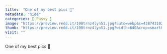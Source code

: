 ```yaml
---
title:  "One of my best pics 🥰"
metadate: "hide"
categories: [ Pussy ]
image: "https://preview.redd.it/198trnz4lyn51.jpg?auto=webp&s=43874310283673bfc3b2f65c89a1235ff69dc536"
thumb: "https://preview.redd.it/198trnz4lyn51.jpg?width=640&crop=smart&auto=webp&s=28798526d814cef8ed17106af0817e3021af815b"
visit: ""
---
```

One of my best pics 🥰

